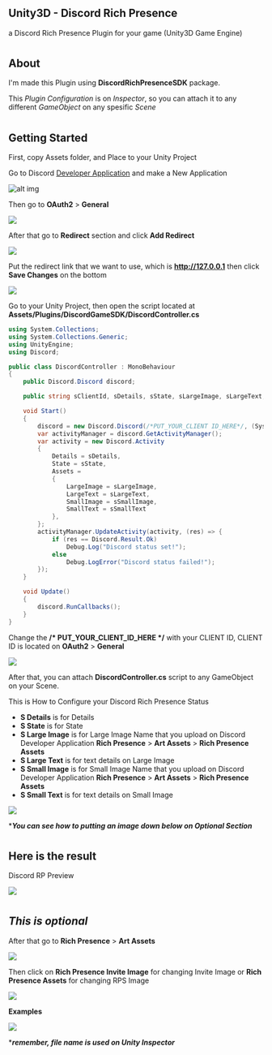 ## **Unity3D - Discord Rich Presence**
a Discord Rich Presence Plugin for your game (Unity3D Game Engine)

#
## **About**
I'm made this Plugin using **DiscordRichPresenceSDK** package.

This *Plugin Configuration* is on *Inspector*, so you can attach it to any different *GameObject* on any spesific *Scene*

#
## **Getting Started**
First, copy Assets folder, and Place to your Unity Project

Go to Discord [Developer Application](https://discord.com/developers/applications/) and make a New Application

![alt img](https://cdn.discordapp.com/attachments/784761936230744074/943572752785354802/unknown.png)

Then go to **OAuth2** > **General**

![](https://cdn.discordapp.com/attachments/784761936230744074/943576587901743164/unknown.png)

After that go to **Redirect** section and click **Add Redirect**

![](https://cdn.discordapp.com/attachments/784761936230744074/943577086914871376/unknown.png)

Put the redirect link that we want to use, which is **http://127.0.0.1** then click **Save Changes** on the bottom

![](https://cdn.discordapp.com/attachments/784761936230744074/943577855026147488/unknown.png)

Go to your Unity Project, then open  the script located at **Assets/Plugins/DiscordGameSDK/DiscordController.cs**
```csharp
using System.Collections;
using System.Collections.Generic;
using UnityEngine;
using Discord;

public class DiscordController : MonoBehaviour
{
    public Discord.Discord discord;

    public string sClientId, sDetails, sState, sLargeImage, sLargeText, sSmallImage, sSmallText;

    void Start()
    {
        discord = new Discord.Discord(/*PUT_YOUR_CLIENT ID_HERE*/, (System.UInt64)Discord.CreateFlags.Default);
        var activityManager = discord.GetActivityManager();
        var activity = new Discord.Activity
        {
            Details = sDetails,
            State = sState,
            Assets = 
            {
                LargeImage = sLargeImage,
                LargeText = sLargeText,
                SmallImage = sSmallImage,
                SmallText = sSmallText
            },
        };
        activityManager.UpdateActivity(activity, (res) => {
            if (res == Discord.Result.Ok)
                Debug.Log("Discord status set!");
            else
                Debug.LogError("Discord status failed!");
        });
    }

    void Update()
    {
        discord.RunCallbacks();
    }
}
```

Change the __/* PUT_YOUR_CLIENT_ID_HERE */__ with your CLIENT ID, CLIENT ID is located on **OAuth2** > **General**

![](https://cdn.discordapp.com/attachments/784761936230744074/943582726097862676/unknown.png)

After that, you can attach **DiscordController.cs** script to any GameObject on your Scene.

This is How to Configure your Discord Rich Presence Status

- **S Details** is for Details
- **S State** is for State
- **S Large Image** is for Large Image Name that you upload on Discord Developer Application **Rich Presence** > **Art Assets** > **Rich Presence Assets**
- **S Large Text** is for text details on Large Image
- **S Small Image** is for Small Image Name that you upload on Discord Developer Application **Rich Presence** > **Art Assets** > **Rich Presence Assets**
- **S Small Text** is for text details on Small Image

![](https://cdn.discordapp.com/attachments/784761936230744074/943585070403424318/unknown.png)

****You can see how to putting an image down below on Optional Section***

#
## **Here is the result**

Discord RP Preview

![](https://cdn.discordapp.com/attachments/784761936230744074/943584812512469042/unknown.png)

#
## ***This is optional*** 
After that go to **Rich Presence** > **Art Assets**

![](https://cdn.discordapp.com/attachments/784761936230744074/943579215855501392/unknown.png)

Then click on **Rich Presence Invite Image** for changing Invite Image or **Rich Presence Assets** for changing RPS Image

![](https://cdn.discordapp.com/attachments/784761936230744074/943579702428307456/unknown.png)

**Examples**

![](https://cdn.discordapp.com/attachments/784761936230744074/943586620714659900/unknown.png)

****remember, file name is used on Unity Inspector***
